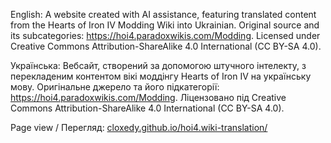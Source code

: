 English:
A website created with AI assistance, featuring translated content from the Hearts of Iron IV Modding Wiki into Ukrainian. Original source and its subcategories: https://hoi4.paradoxwikis.com/Modding. Licensed under Creative Commons Attribution-ShareAlike 4.0 International (CC BY-SA 4.0).

Українська:
Вебсайт, створений за допомогою штучного інтелекту, з перекладеним контентом вікі моддінгу Hearts of Iron IV на українську мову. Оригінальне джерело та його підкатегорії: https://hoi4.paradoxwikis.com/Modding. Ліцензовано під Creative Commons Attribution-ShareAlike 4.0 International (CC BY-SA 4.0).

Page view / Перегляд: [cloxedy.github.io/hoi4.wiki-translation/
](https://cloxedy.github.io/hoi4.wiki-translation/)
